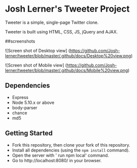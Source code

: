 # Josh Lerner's Tweeter Project

Tweeter is a simple, single-page Twitter clone.

Tweeter is built using HTML, CSS, JS, jQuery and AJAX.

##screenshots

![Screen shot of Desktop view] (https://github.com/Josh-lerner/tweeter/blob/master/.github/docs/Desktop%20view.png)


![Screen shot of Mobile view] (https://github.com/Josh-lerner/tweeter/blob/master/.github/docs/Mobile%20view.png)

## Dependencies

- Express
- Node 5.10.x or above
- body-parser
- chance 
- md5


## Getting Started
- Fork this repository, then clone your fork of this repository.
- Install all dependencies (using the `npm install` command).
- Open the server with ' run npm local' command.
- Go to http://localhost:8080/ in your browser.
